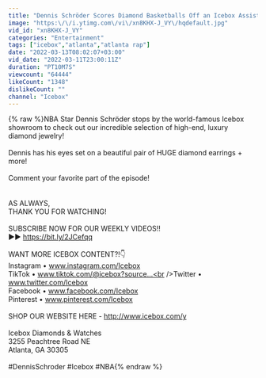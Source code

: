 ```yaml
---
title: "Dennis Schröder Scores Diamond Basketballs Off an Icebox Assist!"
image: "https:\/\/i.ytimg.com\/vi\/xn8KHX-J_VY\/hqdefault.jpg"
vid_id: "xn8KHX-J_VY"
categories: "Entertainment"
tags: ["icebox","atlanta","atlanta rap"]
date: "2022-03-13T08:02:07+03:00"
vid_date: "2022-03-11T23:00:11Z"
duration: "PT10M7S"
viewcount: "64444"
likeCount: "1348"
dislikeCount: ""
channel: "Icebox"
---
```

{% raw %}NBA Star Dennis Schröder stops by the world-famous Icebox showroom to check out our incredible selection of high-end, luxury diamond jewelry!<br /><br />Dennis has his eyes set on a beautiful pair of HUGE diamond earrings + more!<br /><br />Comment your favorite part of the episode!<br /><br /><br /> AS ALWAYS,<br />THANK YOU FOR WATCHING!<br /><br />SUBSCRIBE NOW FOR OUR WEEKLY VIDEOS!!<br />►► <a rel="nofollow" target="blank" href="https://bit.ly/2JCefqq">https://bit.ly/2JCefqq</a><br /><br />WANT MORE ICEBOX CONTENT?!👇<br />Instagram • www.instagram.com/Icebox<br />TikTok • www.tiktok.com/@icebox?source...<br />Twitter • www.twitter.com/Icebox<br />Facebook • www.facebook.com/Icebox<br />Pinterest • www.pinterest.com/Icebox<br /><br />SHOP OUR WEBSITE HERE - <a rel="nofollow" target="blank" href="http://www.icebox.com/y">http://www.icebox.com/y</a><br /><br />Icebox Diamonds &amp; Watches<br />3255 Peachtree Road NE<br />Atlanta, GA 30305<br /><br />#DennisSchroder #Icebox #NBA{% endraw %}
